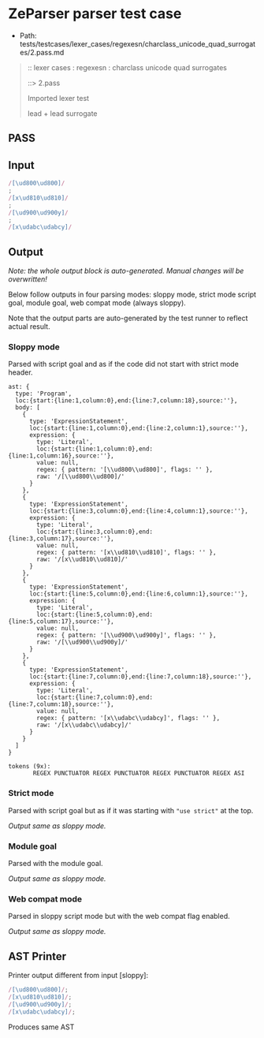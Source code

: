 # ZeParser parser test case

- Path: tests/testcases/lexer_cases/regexesn/charclass_unicode_quad_surrogates/2.pass.md

> :: lexer cases : regexesn : charclass unicode quad surrogates
>
> ::> 2.pass
>
> Imported lexer test
>
> lead + lead surrogate

## PASS

## Input

`````js
/[\ud800\ud800]/
;
/[x\ud810\ud810]/
;
/[\ud900\ud900y]/
;
/[x\udabc\udabcy]/
`````

## Output

_Note: the whole output block is auto-generated. Manual changes will be overwritten!_

Below follow outputs in four parsing modes: sloppy mode, strict mode script goal, module goal, web compat mode (always sloppy).

Note that the output parts are auto-generated by the test runner to reflect actual result.

### Sloppy mode

Parsed with script goal and as if the code did not start with strict mode header.

`````
ast: {
  type: 'Program',
  loc:{start:{line:1,column:0},end:{line:7,column:18},source:''},
  body: [
    {
      type: 'ExpressionStatement',
      loc:{start:{line:1,column:0},end:{line:2,column:1},source:''},
      expression: {
        type: 'Literal',
        loc:{start:{line:1,column:0},end:{line:1,column:16},source:''},
        value: null,
        regex: { pattern: '[\\ud800\\ud800]', flags: '' },
        raw: '/[\\ud800\\ud800]/'
      }
    },
    {
      type: 'ExpressionStatement',
      loc:{start:{line:3,column:0},end:{line:4,column:1},source:''},
      expression: {
        type: 'Literal',
        loc:{start:{line:3,column:0},end:{line:3,column:17},source:''},
        value: null,
        regex: { pattern: '[x\\ud810\\ud810]', flags: '' },
        raw: '/[x\\ud810\\ud810]/'
      }
    },
    {
      type: 'ExpressionStatement',
      loc:{start:{line:5,column:0},end:{line:6,column:1},source:''},
      expression: {
        type: 'Literal',
        loc:{start:{line:5,column:0},end:{line:5,column:17},source:''},
        value: null,
        regex: { pattern: '[\\ud900\\ud900y]', flags: '' },
        raw: '/[\\ud900\\ud900y]/'
      }
    },
    {
      type: 'ExpressionStatement',
      loc:{start:{line:7,column:0},end:{line:7,column:18},source:''},
      expression: {
        type: 'Literal',
        loc:{start:{line:7,column:0},end:{line:7,column:18},source:''},
        value: null,
        regex: { pattern: '[x\\udabc\\udabcy]', flags: '' },
        raw: '/[x\\udabc\\udabcy]/'
      }
    }
  ]
}

tokens (9x):
       REGEX PUNCTUATOR REGEX PUNCTUATOR REGEX PUNCTUATOR REGEX ASI
`````

### Strict mode

Parsed with script goal but as if it was starting with `"use strict"` at the top.

_Output same as sloppy mode._

### Module goal

Parsed with the module goal.

_Output same as sloppy mode._

### Web compat mode

Parsed in sloppy script mode but with the web compat flag enabled.

_Output same as sloppy mode._

## AST Printer

Printer output different from input [sloppy]:

````js
/[\ud800\ud800]/;
/[x\ud810\ud810]/;
/[\ud900\ud900y]/;
/[x\udabc\udabcy]/;
````

Produces same AST
